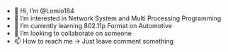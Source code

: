 - 👋 Hi, I’m @Lomio184
- 👀 I’m interested in Network System and Multi Processing Programming
- 🌱 I’m currently learning 802.11p Format on Automotive 
- 💞️ I’m looking to collaborate on someone
- 📫 How to reach me -> Just leave comment something

<!---
Lomio184/Lomio184 is a ✨ special ✨ repository because its `README.md` (this file) appears on your GitHub profile.
You can click the Preview link to take a look at your changes.
--->
